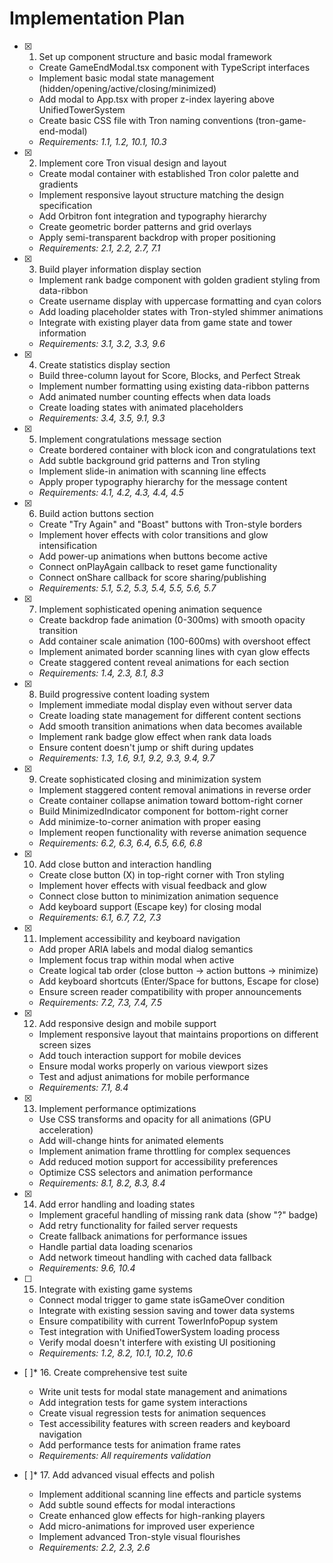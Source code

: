 # Implementation Plan

- [x] 1. Set up component structure and basic modal framework

  - Create GameEndModal.tsx component with TypeScript interfaces
  - Implement basic modal state management (hidden/opening/active/closing/minimized)
  - Add modal to App.tsx with proper z-index layering above UnifiedTowerSystem
  - Create basic CSS file with Tron naming conventions (tron-game-end-modal)
  - _Requirements: 1.1, 1.2, 10.1, 10.3_

- [x] 2. Implement core Tron visual design and layout

  - Create modal container with established Tron color palette and gradients
  - Implement responsive layout structure matching the design specification
  - Add Orbitron font integration and typography hierarchy
  - Create geometric border patterns and grid overlays
  - Apply semi-transparent backdrop with proper positioning
  - _Requirements: 2.1, 2.2, 2.7, 7.1_

- [x] 3. Build player information display section

  - Implement rank badge component with golden gradient styling from data-ribbon
  - Create username display with uppercase formatting and cyan colors
  - Add loading placeholder states with Tron-styled shimmer animations
  - Integrate with existing player data from game state and tower information
  - _Requirements: 3.1, 3.2, 3.3, 9.6_

- [x] 4. Create statistics display section

  - Build three-column layout for Score, Blocks, and Perfect Streak
  - Implement number formatting using existing data-ribbon patterns
  - Add animated number counting effects when data loads
  - Create loading states with animated placeholders
  - _Requirements: 3.4, 3.5, 9.1, 9.3_

- [x] 5. Implement congratulations message section

  - Create bordered container with block icon and congratulations text
  - Add subtle background grid patterns and Tron styling
  - Implement slide-in animation with scanning line effects
  - Apply proper typography hierarchy for the message content
  - _Requirements: 4.1, 4.2, 4.3, 4.4, 4.5_

- [x] 6. Build action buttons section

  - Create "Try Again" and "Boast" buttons with Tron-style borders
  - Implement hover effects with color transitions and glow intensification
  - Add power-up animations when buttons become active
  - Connect onPlayAgain callback to reset game functionality
  - Connect onShare callback for score sharing/publishing
  - _Requirements: 5.1, 5.2, 5.3, 5.4, 5.5, 5.6, 5.7_

- [x] 7. Implement sophisticated opening animation sequence

  - Create backdrop fade animation (0-300ms) with smooth opacity transition
  - Add container scale animation (100-600ms) with overshoot effect
  - Implement animated border scanning lines with cyan glow effects
  - Create staggered content reveal animations for each section
  - _Requirements: 1.4, 2.3, 8.1, 8.3_

- [x] 8. Build progressive content loading system

  - Implement immediate modal display even without server data
  - Create loading state management for different content sections
  - Add smooth transition animations when data becomes available
  - Implement rank badge glow effect when rank data loads
  - Ensure content doesn't jump or shift during updates
  - _Requirements: 1.3, 1.6, 9.1, 9.2, 9.3, 9.4, 9.7_

- [x] 9. Create sophisticated closing and minimization system

  - Implement staggered content removal animations in reverse order
  - Create container collapse animation toward bottom-right corner
  - Build MinimizedIndicator component for bottom-right corner
  - Add minimize-to-corner animation with proper easing
  - Implement reopen functionality with reverse animation sequence
  - _Requirements: 6.2, 6.3, 6.4, 6.5, 6.6, 6.8_

- [x] 10. Add close button and interaction handling

  - Create close button (X) in top-right corner with Tron styling
  - Implement hover effects with visual feedback and glow
  - Connect close button to minimization animation sequence
  - Add keyboard support (Escape key) for closing modal
  - _Requirements: 6.1, 6.7, 7.2, 7.3_

- [x] 11. Implement accessibility and keyboard navigation

  - Add proper ARIA labels and modal dialog semantics
  - Implement focus trap within modal when active
  - Create logical tab order (close button → action buttons → minimize)
  - Add keyboard shortcuts (Enter/Space for buttons, Escape for close)
  - Ensure screen reader compatibility with proper announcements
  - _Requirements: 7.2, 7.3, 7.4, 7.5_

- [x] 12. Add responsive design and mobile support

  - Implement responsive layout that maintains proportions on different screen sizes
  - Add touch interaction support for mobile devices
  - Ensure modal works properly on various viewport sizes
  - Test and adjust animations for mobile performance
  - _Requirements: 7.1, 8.4_

- [x] 13. Implement performance optimizations

  - Use CSS transforms and opacity for all animations (GPU acceleration)
  - Add will-change hints for animated elements
  - Implement animation frame throttling for complex sequences
  - Add reduced motion support for accessibility preferences
  - Optimize CSS selectors and animation performance
  - _Requirements: 8.1, 8.2, 8.3, 8.4_

- [x] 14. Add error handling and loading states

  - Implement graceful handling of missing rank data (show "?" badge)
  - Add retry functionality for failed server requests
  - Create fallback animations for performance issues
  - Handle partial data loading scenarios
  - Add network timeout handling with cached data fallback
  - _Requirements: 9.6, 10.4_

- [ ] 15. Integrate with existing game systems

  - Connect modal trigger to game state isGameOver condition
  - Integrate with existing session saving and tower data systems
  - Ensure compatibility with current TowerInfoPopup system
  - Test integration with UnifiedTowerSystem loading process
  - Verify modal doesn't interfere with existing UI positioning
  - _Requirements: 1.2, 8.2, 10.1, 10.2, 10.6_

- [ ]\* 16. Create comprehensive test suite

  - Write unit tests for modal state management and animations
  - Add integration tests for game system interactions
  - Create visual regression tests for animation sequences
  - Test accessibility features with screen readers and keyboard navigation
  - Add performance tests for animation frame rates
  - _Requirements: All requirements validation_

- [ ]\* 17. Add advanced visual effects and polish
  - Implement additional scanning line effects and particle systems
  - Add subtle sound effects for modal interactions
  - Create enhanced glow effects for high-ranking players
  - Add micro-animations for improved user experience
  - Implement advanced Tron-style visual flourishes
  - _Requirements: 2.2, 2.3, 2.6_
